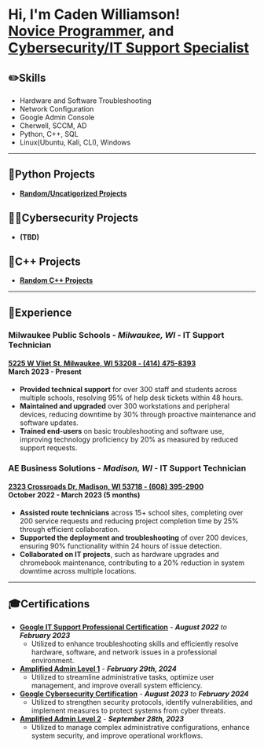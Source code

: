 # Hi, I'm Caden Williamson! </br> [Novice Programmer](https://github.com/cadenwilliamson), and [Cybersecurity/IT Support Specialist](https://www.linkedin.com/in/caden-williamson)

## ✏️Skills

- Hardware and Software Troubleshooting
- Network Configuration
- Google Admin Console
- Cherwell, SCCM, AD
- Python, C++, SQL
- Linux(Ubuntu, Kali, CLI), Windows

---

## 🐍Python Projects

- **[Random/Uncatigorized Projects](https://github.com/cadenwilliamson/VSCode/tree/main/Python)**

## 👨‍💻Cybersecurity Projects

- **(TBD)**

## 📜C++ Projects

- **[Random C++ Projects](https://github.com/cadenwilliamson/VSCode/tree/main/C%2B%2B)**

---

## 🏢Experience

### **Milwaukee Public Schools - *Milwaukee, WI* - IT Support Technician**

#### [5225 W Vliet St, Milwaukee, WI 53208 - (414) 475-8393](https://shorturl.at/gRZLN) </br> March 2023 - Present

- **Provided technical support** for over 300 staff and students across multiple schools, resolving 95% of help desk tickets within 48 hours.
- **Maintained and upgraded** over 300 workstations and peripheral devices, reducing downtime by 30% through proactive maintenance and software updates.
- **Trained end-users** on basic troubleshooting and software use, improving technology proficiency by 20% as measured by reduced support requests.

### **AE Business Solutions - *Madison, WI* - IT Support Technician**

#### [2323 Crossroads Dr, Madison, WI 53718 - (608) 395-2900](https://shorturl.at/g0YXI) </br> October 2022 - March 2023 (5 months)

- **Assisted route technicians** across 15+ school sites, completing over 200 service requests and reducing project completion time by 25% through efficient collaboration.
- **Supported the deployment and troubleshooting** of over 200 devices, ensuring 90% functionality within 24 hours of issue detection.
- **Collaborated on IT projects**, such as hardware upgrades and chromebook maintenance, contributing to a 20% reduction in system downtime across multiple locations.

---

## 🎓Certifications

- **[Google IT Support Professional Certification](https://coursera.org/share/6da63dddb107e55eb2dee80dc6a10677)** - ***August 2022** to **February 2023***
  - Utilized to enhance troubleshooting skills and efficiently resolve hardware, software, and network issues in a professional environment.
- **[Amplified Admin Level 1](https://www.credential.net/2044467b-d3da-4fd7-9f4a-8943f10c9425)** - ***February 29th, 2024***
  - Utilized to streamline administrative tasks, optimize user management, and improve overall system efficiency.
- **[Google Cybersecurity Certification](https://coursera.org/share/6b7de2b649cd3d3210c5e8e83cd4a660)** - ***August 2023** to **February 2024***
  - Utilized to strengthen security protocols, identify vulnerabilities, and implement measures to protect systems from cyber threats.
- **[Amplified Admin Level 2](https://amplifiedit.docebosaas.com/learn)** - ***September 28th, 2023***
  - Utilized to manage complex administrative configurations, enhance system security, and improve operational workflows.
